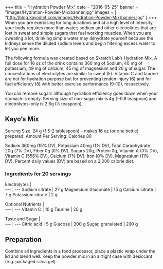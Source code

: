 +++
title  = "Hydration Powder Mix"
date   = "2016-05-25"
banner = "images/Hydration-Powder-Mix/banner.jpg"
images = [ "http://blog.kayodiet.com/images/Hydration-Powder-Mix/banner.jpg" ]
+++
﻿When you are exercising for long durations and at a high level of intensity, your body requires more than water; sodium and other electrolytes that are lost in sweat and simple sugars that fuel working muscles. When you are sweating a lot, drinking simple water may dehydrate yourself because the kidneys sense the diluted sodium levels and begin filtering excess water to let you pee more. 


The following formula was created based on Skratch Lab’s Hydration Mix. A full dose for 16 oz of the drink contains 360 mg of Sodium, 40 mg of potassium, 49 mg of calcium, 45 mg of magnesium and 20 g of sugar. The concentrations of electrolytes are similar to sweat (5). Vitamin C and taurine are not for hydration purpose but for preventing tendon injury (6) and for fuel efficiency (8) with better exercise performance (9–10), respectively. 


You can remove sugars although hydration efficiency goes down when your stomach is empty. Serving size of non-sugar mix is 4g (~0.8 teaspoon)  and electrolytes-only is 2.6g (½ teaspoon). 


## Kayo’s Mix


Serving Size: 24 g (1.5-2 tablespoon) – makes 16 oz (or one bottle) prepared.
Amount Per Serving: Calories 80


Sodium 360mg (15% DV), Potassium 40mg (1% DV), Total Carbohydrate 20g (7% DV), Fiber 0g (0% DV), Sugars 20g, Protein 0g, Vitamin A (0% DV), Vitamin C (556% DV), Calcium (7% DV), Iron (0% DV), Magnesium (11% DV). Percent daily values (DV) are based on a 2,000 calorie diet.
 
### Ingredients for 20 servings


Electrolytes        |     
---                 | ---
Sodium citrate      | 27 g
Magnecium Gluconate | 15 g
Calcium citrate     | 7 g
Potassium citrate   | 2 g


Optional Nutrients |      
---                | ---
Vitamin C          | 10 g
Taurine            | 20 g


Taste and Sugar   |       
---               | ---
Citric acid       | 5 g
Glucose           | 200 g
Sugar, granulated | 200 g




## Preparation


Combine all ingredients in a food processor, place a plastic wrap under the lid and blend well. Keep the powder mix in an airtight case with desiccant (e.g. packaged silica gel).
